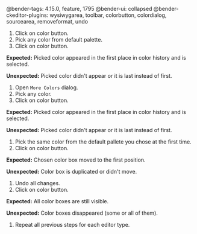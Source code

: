 @bender-tags: 4.15.0, feature, 1795
@bender-ui: collapsed
@bender-ckeditor-plugins: wysiwygarea, toolbar, colorbutton, colordialog, sourcearea, removeformat, undo

1. Click on color button.
1. Pick any color from default palette.
1. Click on color button.

  **Expected:** Picked color appeared in the first place in color history and is selected.

  **Unexpected:** Picked color didn't appear or it is last instead of first.

1. Open `More Colors` dialog.
1. Pick any color.
1. Click on color button.

  **Expected:** Picked color appeared in the first place in color history and is selected.

  **Unexpected:** Picked color didn't appear or it is last instead of first.

1. Pick the same color from the default pallete you chose at the first time.
1. Click on color button.

  **Expected:** Chosen color box moved to the first position.

  **Unexpected:** Color box is duplicated or didn't move.

1. Undo all changes.
1. Click on color button.

  **Expected:** All color boxes are still visible.

  **Unexpected:** Color boxes disappeared (some or all of them).

1. Repeat all previous steps for each editor type.
